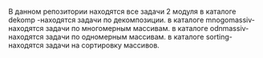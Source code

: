В данном репозитории находятся все задачи 2 модуля
в каталоге dekomp -находятся задачи по декомпозиции.
в каталоге mnogomassiv-находятся задачи по многомерным массивам.
в каталоге odnmassiv-находятся задачи по одномерным массивам.
в каталоге sorting-находятся задачи на сортировку массивов.
